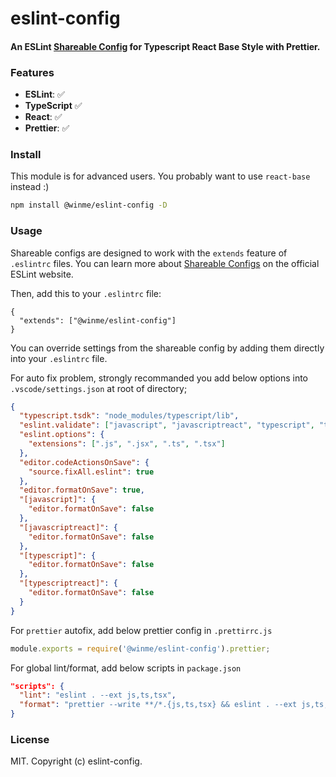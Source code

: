 # eslint-config

#### An ESLint [Shareable Config](http://eslint.org/docs/developer-guide/shareable-configs) for Typescript React Base Style with Prettier.

### Features
- **ESLint**: ✅
- **TypeScript** ✅
- **React**: ✅
- **Prettier**: ✅

### Install

This module is for advanced users. You probably want to use `react-base` instead :)

```bash
npm install @winme/eslint-config -D
```

### Usage

Shareable configs are designed to work with the `extends` feature of `.eslintrc` files.
You can learn more about
[Shareable Configs](http://eslint.org/docs/developer-guide/shareable-configs) on the
official ESLint website.

Then, add this to your `.eslintrc` file:

```
{
  "extends": ["@winme/eslint-config"]
}
```

You can override settings from the shareable config by adding them directly into your
`.eslintrc` file.

For auto fix problem, strongly recommanded you add below options into `.vscode/settings.json` at root of directory;

```json
{
  "typescript.tsdk": "node_modules/typescript/lib",
  "eslint.validate": ["javascript", "javascriptreact", "typescript", "typescriptreact"],
  "eslint.options": {
    "extensions": [".js", ".jsx", ".ts", ".tsx"]
  },
  "editor.codeActionsOnSave": {
    "source.fixAll.eslint": true
  },
  "editor.formatOnSave": true,
  "[javascript]": {
    "editor.formatOnSave": false
  },
  "[javascriptreact]": {
    "editor.formatOnSave": false
  },
  "[typescript]": {
    "editor.formatOnSave": false
  },
  "[typescriptreact]": {
    "editor.formatOnSave": false
  }
}
```

For `prettier` autofix, add below prettier config in `.prettirrc.js`
```js
module.exports = require('@winme/eslint-config').prettier;
```

For global lint/format, add below scripts in `package.json`
```json
"scripts": {
  "lint": "eslint . --ext js,ts,tsx",
  "format": "prettier --write **/*.{js,ts,tsx} && eslint . --ext js,ts,tsx --fix"
}
```

### License

MIT. Copyright (c) eslint-config.
